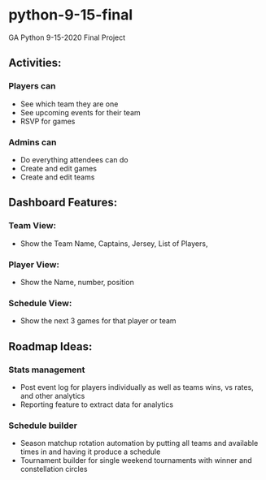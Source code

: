 # python-9-15-final
GA Python 9-15-2020 Final Project


## Activities:

### Players can
- See which team they are one
- See upcoming events for their team
- RSVP for games
### Admins can
- Do everything attendees can do
- Create and edit games
- Create and edit teams



## Dashboard Features:

### Team View:
- Show the Team Name, Captains, Jersey, List of Players,
### Player View:
- Show the Name, number, position
### Schedule View:
- Show the next 3 games for that player or team
 

 

## Roadmap Ideas:

### Stats management
- Post event log for players individually as well as teams wins, vs rates, and other analytics
- Reporting feature to extract data for analytics
### Schedule builder
- Season matchup rotation automation by putting all teams and available times in and having it produce a schedule
- Tournament builder for single weekend tournaments with winner and constellation circles
